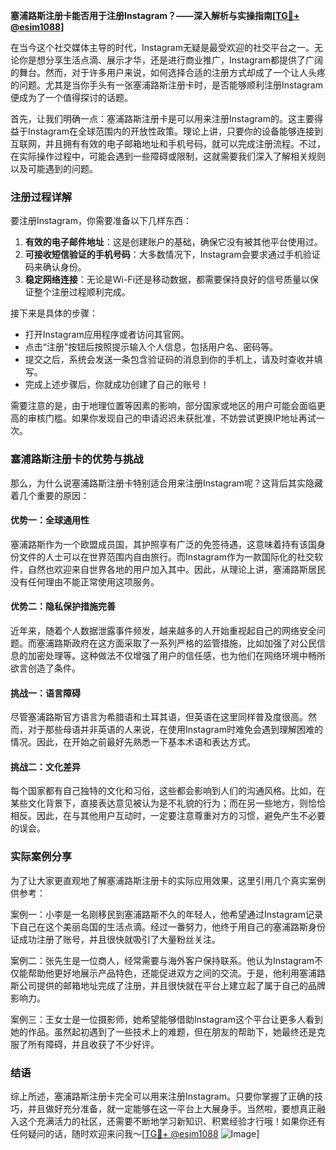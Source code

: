 **塞浦路斯注册卡能否用于注册Instagram？——深入解析与实操指南[[TG💪+ @esim1088](https://t.me/s/esim1088)]**

在当今这个社交媒体主导的时代，Instagram无疑是最受欢迎的社交平台之一。无论你是想分享生活点滴、展示才华，还是进行商业推广，Instagram都提供了广阔的舞台。然而，对于许多用户来说，如何选择合适的注册方式却成了一个让人头疼的问题。尤其是当你手头有一张塞浦路斯注册卡时，是否能够顺利注册Instagram便成为了一个值得探讨的话题。

首先，让我们明确一点：塞浦路斯注册卡是可以用来注册Instagram的。这主要得益于Instagram在全球范围内的开放性政策。理论上讲，只要你的设备能够连接到互联网，并且拥有有效的电子邮箱地址和手机号码，就可以完成注册流程。不过，在实际操作过程中，可能会遇到一些障碍或限制，这就需要我们深入了解相关规则以及可能遇到的问题。

### 注册过程详解

要注册Instagram，你需要准备以下几样东西：

1. **有效的电子邮件地址**：这是创建账户的基础，确保它没有被其他平台使用过。
2. **可接收短信验证的手机号码**：大多数情况下，Instagram会要求通过手机验证码来确认身份。
3. **稳定网络连接**：无论是Wi-Fi还是移动数据，都需要保持良好的信号质量以保证整个注册过程顺利完成。

接下来是具体的步骤：
- 打开Instagram应用程序或者访问其官网。
- 点击“注册”按钮后按照提示输入个人信息，包括用户名、密码等。
- 提交之后，系统会发送一条包含验证码的消息到你的手机上，请及时查收并填写。
- 完成上述步骤后，你就成功创建了自己的账号！

需要注意的是，由于地理位置等因素的影响，部分国家或地区的用户可能会面临更高的审核门槛。如果你发现自己的申请迟迟未获批准，不妨尝试更换IP地址再试一次。

### 塞浦路斯注册卡的优势与挑战

那么，为什么说塞浦路斯注册卡特别适合用来注册Instagram呢？这背后其实隐藏着几个重要的原因：

#### 优势一：全球通用性
塞浦路斯作为一个欧盟成员国，其护照享有广泛的免签待遇，这意味着持有该国身份文件的人士可以在世界范围内自由旅行。而Instagram作为一款国际化的社交软件，自然也欢迎来自世界各地的用户加入其中。因此，从理论上讲，塞浦路斯居民没有任何理由不能正常使用这项服务。

#### 优势二：隐私保护措施完善
近年来，随着个人数据泄露事件频发，越来越多的人开始重视起自己的网络安全问题。而塞浦路斯政府在这方面采取了一系列严格的监管措施，比如加强了对公民信息的加密处理等。这种做法不仅增强了用户的信任感，也为他们在网络环境中畅所欲言创造了条件。

#### 挑战一：语言障碍
尽管塞浦路斯官方语言为希腊语和土耳其语，但英语在这里同样普及度很高。然而，对于那些母语并非英语的人来说，在使用Instagram时难免会遇到理解困难的情况。因此，在开始之前最好先熟悉一下基本术语和表达方式。

#### 挑战二：文化差异
每个国家都有自己独特的文化和习俗，这些都会影响到人们的沟通风格。比如，在某些文化背景下，直接表达意见被认为是不礼貌的行为；而在另一些地方，则恰恰相反。因此，在与其他用户互动时，一定要注意尊重对方的习惯，避免产生不必要的误会。

### 实际案例分享

为了让大家更直观地了解塞浦路斯注册卡的实际应用效果，这里引用几个真实案例供参考：

案例一：小李是一名刚移民到塞浦路斯不久的年轻人，他希望通过Instagram记录下自己在这个美丽岛国的生活点滴。经过一番努力，他终于用自己的塞浦路斯身份证成功注册了账号，并且很快就吸引了大量粉丝关注。

案例二：张先生是一位商人，经常需要与海外客户保持联系。他认为Instagram不仅能帮助他更好地展示产品特色，还能促进双方之间的交流。于是，他利用塞浦路斯公司提供的邮箱地址完成了注册，并且很快就在平台上建立起了属于自己的品牌影响力。

案例三：王女士是一位摄影师，她希望能够借助Instagram这个平台让更多人看到她的作品。虽然起初遇到了一些技术上的难题，但在朋友的帮助下，她最终还是克服了所有障碍，并且收获了不少好评。

### 结语

综上所述，塞浦路斯注册卡完全可以用来注册Instagram。只要你掌握了正确的技巧，并且做好充分准备，就一定能够在这一平台上大展身手。当然啦，要想真正融入这个充满活力的社区，还需要不断地学习新知识、积累经验才行哦！如果你还有任何疑问的话，随时欢迎来问我～[[TG💪+ @esim1088](https://t.me/s/esim1088) ![Image](https://i.postimg.cc/4NQfJmqS/Snipaste-2025-05-13-00-14-12.png)]
